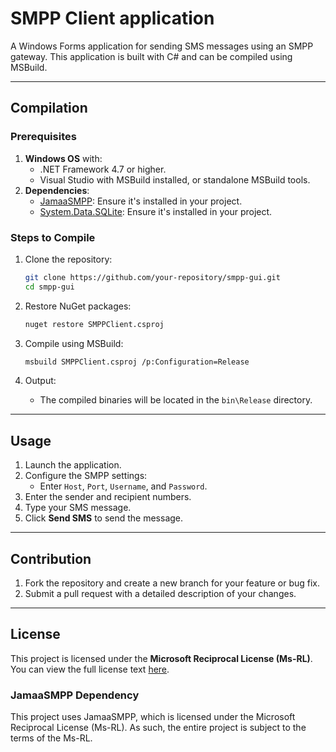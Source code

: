# SMPP Client application

A Windows Forms application for sending SMS messages using an SMPP gateway. This application is built with C# and can be compiled using MSBuild.

---

## Compilation

### Prerequisites

1. **Windows OS** with:
   - .NET Framework 4.7 or higher.
   - Visual Studio with MSBuild installed, or standalone MSBuild tools.
2. **Dependencies**:
   - [JamaaSMPP](https://www.nuget.org/packages/JamaaSMPP): Ensure it's installed in your project.
   - [System.Data.SQLite](https://www.nuget.org/packages/System.Data.SQLite/): Ensure it's installed in your project.

### Steps to Compile

1. Clone the repository:

   ```bash
   git clone https://github.com/your-repository/smpp-gui.git
   cd smpp-gui
   ```

2. Restore NuGet packages:

   ```bash
   nuget restore SMPPClient.csproj
   ```

3. Compile using MSBuild:

   ```bash
   msbuild SMPPClient.csproj /p:Configuration=Release
   ```

4. Output:
   - The compiled binaries will be located in the `bin\Release` directory.

---

<!--
## Installation

### Portable Installation

1. Navigate to the `bin\Release` directory.
2. Copy all files in this directory to your desired location.
3. Run `SMPPClient.exe` directly.

### Installer-Based Installation (Optional)

If using an installer:

1. Download the `SMPPClientSetup.exe` file from the [Releases](https://github.com/your-repository/smpp-gui/releases) page.
2. Run the installer and follow the on-screen instructions.
3. Launch the application from the **Start Menu** or the installation directory.

---
-->

## Usage

1. Launch the application.
2. Configure the SMPP settings:
   - Enter `Host`, `Port`, `Username`, and `Password`.
3. Enter the sender and recipient numbers.
4. Type your SMS message.
5. Click **Send SMS** to send the message.

---

## Contribution

1. Fork the repository and create a new branch for your feature or bug fix.
2. Submit a pull request with a detailed description of your changes.

---

## License

This project is licensed under the **Microsoft Reciprocal License (Ms-RL)**.
You can view the full license text [here](LICENSE).

### JamaaSMPP Dependency

This project uses JamaaSMPP, which is licensed under the Microsoft Reciprocal License (Ms-RL). As such, the entire project is subject to the terms of the Ms-RL.
